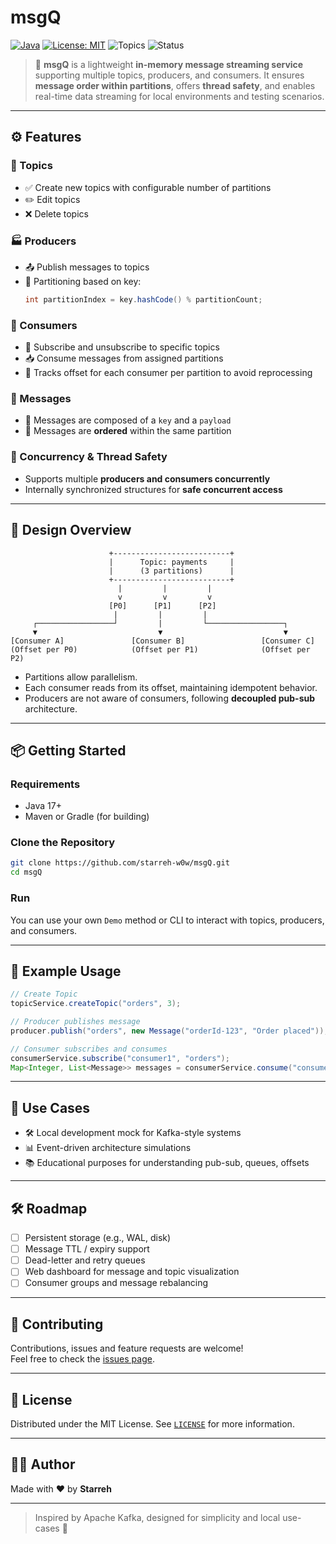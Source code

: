 # msgQ

[![Java](https://img.shields.io/badge/language-Java-blue.svg)](https://www.java.com/)
[![License: MIT](https://img.shields.io/badge/License-MIT-yellow.svg)](LICENSE)
![Topics](https://img.shields.io/badge/topics-pub--sub%2C%20in--memory%2C%20message--queue%2C%20thread--safe-blue)
![Status](https://img.shields.io/badge/status-active-brightgreen)

> 📨 **msgQ** is a lightweight **in-memory message streaming service** supporting multiple topics, producers, and consumers. It ensures **message order within partitions**, offers **thread safety**, and enables real-time data streaming for local environments and testing scenarios.

---

## ⚙️ Features

### 🧵 Topics
- ✅ Create new topics with configurable number of partitions
- ✏️ Edit topics
- ❌ Delete topics

### 🏭 Producers
- 📤 Publish messages to topics
- 🔁 Partitioning based on key:
  ```java
  int partitionIndex = key.hashCode() % partitionCount;
  ```

### 🙋 Consumers
- 🔔 Subscribe and unsubscribe to specific topics
- 📥 Consume messages from assigned partitions
- 📌 Tracks offset for each consumer per partition to avoid reprocessing

### 💬 Messages
- 🧾 Messages are composed of a `key` and a `payload`
- 🔄 Messages are **ordered** within the same partition

### 🚀 Concurrency & Thread Safety
- Supports multiple **producers and consumers concurrently**
- Internally synchronized structures for **safe concurrent access**

---

## 🧠 Design Overview

```
                      +--------------------------+
                      |      Topic: payments     |
                      |      (3 partitions)      |
                      +--------------------------+
                        |         |         |
                        v         v         v
                      [P0]      [P1]      [P2]
                       |         |         |
     ┌─────────────────┘         |         └─────────────────┐
     ▼                           ▼                           ▼
[Consumer A]               [Consumer B]                 [Consumer C]
(Offset per P0)            (Offset per P1)              (Offset per P2)
```

- Partitions allow parallelism.
- Each consumer reads from its offset, maintaining idempotent behavior.
- Producers are not aware of consumers, following **decoupled pub-sub** architecture.

---

## 📦 Getting Started

### Requirements
- Java 17+
- Maven or Gradle (for building)

### Clone the Repository
```bash
git clone https://github.com/starreh-w0w/msgQ.git
cd msgQ
```

### Run
You can use your own `Demo` method or CLI to interact with topics, producers, and consumers.

---

## 🔮 Example Usage

```java
// Create Topic
topicService.createTopic("orders", 3);

// Producer publishes message
producer.publish("orders", new Message("orderId-123", "Order placed"));

// Consumer subscribes and consumes
consumerService.subscribe("consumer1", "orders");
Map<Integer, List<Message>> messages = consumerService.consume("consumer1", "orders");
```

---

## 📌 Use Cases

- 🛠️ Local development mock for Kafka-style systems
- 📊 Event-driven architecture simulations
- 📚 Educational purposes for understanding pub-sub, queues, offsets

---

## 🛠️ Roadmap

- [ ] Persistent storage (e.g., WAL, disk)
- [ ] Message TTL / expiry support
- [ ] Dead-letter and retry queues
- [ ] Web dashboard for message and topic visualization
- [ ] Consumer groups and message rebalancing

---

## 🤝 Contributing

Contributions, issues and feature requests are welcome!  
Feel free to check the [issues page](https://github.com/starreh-w0w/msgQ/issues).

---

## 📄 License

Distributed under the MIT License. See [`LICENSE`](LICENSE) for more information.

---

## 👨‍💻 Author

Made with ❤️ by **Starreh**

---

> Inspired by Apache Kafka, designed for simplicity and local use-cases 🚀
